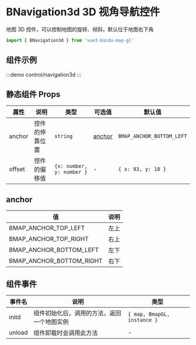 # BNavigation3d 3D 视角导航控件

地图 3D 控件，可以控制地图的旋转、倾斜，默认位于地图右下角

```ts
import { BNavigation3d } from 'vue3-baidu-map-gl'
```

## 组件示例

:::demo
control/navigation3d
:::

## 静态组件 Props

| 属性   | 说明           | 类型                      | 可选值            | 默认值                    |
| ------ | -------------- | ------------------------- | ----------------- | ------------------------- |
| anchor | 控件的停靠位置 | `string`                  | [anchor](#anchor) | `BMAP_ANCHOR_BOTTOM_LEFT` |
| offset | 控件的偏移值   | `{x: number, y: number }` | -                 | `{ x: 83, y: 18 }`        |

## anchor

| 值                       | 说明 |
| ------------------------ | ---- |
| BMAP_ANCHOR_TOP_LEFT     | 左上 |
| BMAP_ANCHOR_TOP_RIGHT    | 右上 |
| BMAP_ANCHOR_BOTTOM_LEFT  | 左下 |
| BMAP_ANCHOR_BOTTOM_RIGHT | 右下 |

## 组件事件

| 事件名 | 说明                                       | 类型                        |
| ------ | ------------------------------------------ | --------------------------- |
| initd  | 组件初始化后，调用的方法，返回一个地图实例 | `{ map, BmapGL, instance }` |
| unload | 组件卸载时会调用此方法                     | -                           |
